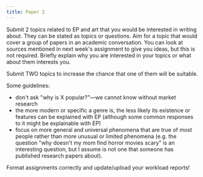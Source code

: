```yaml
---
title: Paper 2
---
```


<!-- Paper 2 general proposal -->

Submit 2 topics related to EP and art that you would be interested in writing about. They can be stated as topics or questions. Aim for a topic that would cover a group of papers in an academic conversation. You can look at sources mentioned in next week's assignment to give you ideas, but this is not required. Briefly explain why you are interested in your topics or what about them interests you.

Submit TWO topics to increase the chance that one of them will be suitable.

Some guidelines:

- don't ask "why is X popular?"—we cannot know without market research
- the more modern or specific a genre is, the less likely its existence or features can be explained with EP (although some common responses to it might be explainable with EP)
- focus on more general and universal phenomena that are true of most people rather than more unusual or limited phenomena (e.g. the question "why doesn't my mom find horror movies scary" is an interesting question, but I assume is not one that someone has published research papers about).

Format assignments correctly and update/upload your workload reports!
